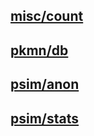 ## [misc/count](misc/count.ts)

## [pkmn/db](pkmn/db.ts)

## [psim/anon](psim/anon.ts)

## [psim/stats](psim/stats.ts)
